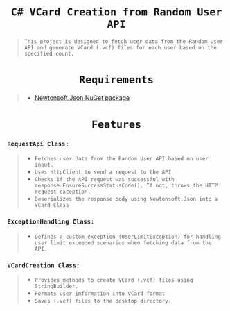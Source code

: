 # <center>```C# VCard Creation from Random User API```</center>


> ```This project is designed to fetch user data from the Random User API and generate VCard (.vcf) files for each user based on the specified count.```

# <center> ```Requirements``` </center>

> - [Newtonsoft.Json NuGet package](https://www.nuget.org/packages/newtonsoft.json/)

# <center> ```Features```  </center>

### ```RequestApi Class:```
>- ```Fetches user data from the Random User API based on user input.```
>- ``` Uses HttpClient to send a request to the API ```
>- ``` Checks if the API request was successful with response.EnsureSuccessStatusCode(). If not, throws the HTTP request exception. ```
>- ```Deserializes the response body using Newtonsoft.Json into a VCard Class```

### ```ExceptionHandling Class: ```
>- ```Defines a custom exception (UserLimitException) for handling user limit exceeded scenarios when fetching data from the API.```

### ```VCardCreation Class:```
>- ``` Provides methods to create VCard (.vcf) files using StringBuilder. ```
>- ```Formats user information into VCard format ```
> - ```Saves (.vcf) files to the desktop directory.```